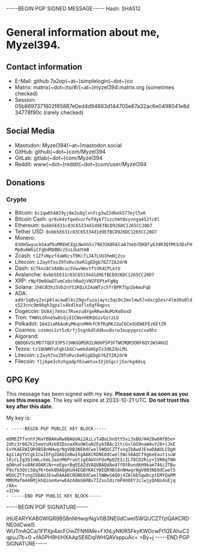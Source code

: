 -----BEGIN PGP SIGNED MESSAGE-----
Hash: SHA512

# General information about me, Myzel394.

## Contact information

- E-Mail: github.7a2op(~at~)simplelogin(~dot~)co
- Matrix: matrix(~dot~)to/#/(~at~)myzel394:matrix.org (sometimes checked)
- Session: 05b8697371802f65887e0ed4d94883d144705e67a32ac6e0498041e8d34778f90c (rarely checked)

## Social Media

- Mastodon: Myzel394(~at~)mastodon.social
- GitHub: github(~dot~)com/Myzel394
- GitLab: gitlab(~dot~)com/Myzel394
- Reddit: www(~dot~)reddit(~dot~)com/user/Myzel394

## Donations

### Crypto

- Bitcoin: `bc1qw054829yj8e2u8glxnfcg3w22dkek577mjt5x6`
- Bitcoin Cash: `qr9s64vfqedvurfef9ykf7szchmt0xyvnga452fc8l`
- Ethereum: `0xbb5E631c03C65334d1d9EfBCD926DC1265CC20D7`
- Tether USD: `0xbb5E631c03C65334d1d9EfBCD926DC1265CC20D7`
- Monero: `83dm5wyuckG4aPbuMREHCEgLNwVn5i7963SKBhECaA7Ueb7DKBTy639R3QfMtb3DsFHMp8u6WGiCFgbdRDBBcz5sLduUtm8`
- Zcash: `t1ZfvNpzfdaW6csT9Kc7iJA7LUU3hmNj2sx`
- Litecoin: `LZayhTosZ9ToRvcbeR1gEDgb76Z7ZA2drN`
- Dash: `XcTkni8CVAXBcuc5VwvHmsYftVK4CPLetU`
- Avalanche: `0xbb5E631c03C65334d1d9EfBCD926DC1265CC20D7`
- XRP: `rNpfDm8UwDTumCebchBadjVW2FEPteFgNg`
- Solana: `2h6CB3hz5Vb2nYS1RQiXZ4aWTzc5frBPR7Sp1b4muFqb`
- ADA: `addr1q8vy2vcp6lacaw8lkc29gufuzajaytc5qc0c2mxlmw5lndxcg5esr4lm36u0lds523cnc9m96gh3gpsls4kdlkaflx6qf6qpvc`
- Dogecoin: `DUA4j7mVoc7Rvezu8YgeRKwxNuMzKeDoxD`
- Tron: `THWVLGhne5wDsGjd1CNenHDKQGzvGzrzLb`
- Polkadot: `1642iaR6AoKyM6qnnMHkfCRfRqRKJ2wC6Cm3UEWEFEz6EtZR`
- Cosmos: `cosmos1vt5z6rfj5sgnkdlddkuu8srw3xupyqxscva9hz`
- Algorand: `QBOQ6VSLMD77QEF33P5J3HKGOM5RZLNO6P5P3FTWCMQM3ORF6QY2W34KUI`
- Tezos: `tz1QUWNYuFqDibGCrwmkdaHSpTx3d6ZdxLMi`
- Litecoin: `LZayhTosZ9ToRvcbeR1gEDgb76Z7ZA2drN`
- Filecoin: `f1j6pm3chzhgadpf6iwmtux33jb5gccj5arkg4dsq`

## GPG Key

This message has been signed with my key. **Please save it as soon as you see this message**.
The key will expire at 2033-10-21 UTC. **Do not trust this key after this date.**

My key is:

```
- -----BEGIN PGP PUBLIC KEY BLOCK-----

mDMEZTfvnhYJKwYBBAHaRw8BAQdAi2AiLsTaBoLhnQtY5vi3xBU/H428wbNfBSe+
2dhz3r60Jk15emVsMzk0IDxnaXRodWIuN2Eyb3BAc2ltcGxlbG9naW4uY28+iJkE
ExYKAEEWIQR9BS8nNHwqrNgV0B3NE0dCwel5WQUCZTfvngIbAwUJEswDAAULCQgH
AgIiAgYVCgkICwIEFgIDAQIeBwIXgAAKCRDNE0dCwel5WcS8AQCf9g6eEaut1suW
l6jCLIg3b1nWLckmLJaonM6PruUtigEAmVnFOxMpOZEIcILT8CD2Riy+IVN9gTNH
qOHnaFsu8AK4OARlN++eEgorBgEEAZdVAQUBAQdAe4ffDtRundKH9kam746i2TBu
P9sfb3QVi5QqfK+bek8DAQgHiH4EGBYKACYWIQR9BS8nNHwqrNgV0B3NE0dCwel5
WQUCZTfvngIbDAUJEswDAAAKCRDNE0dCwel5WWwSAQDj4ZAl6bSqwbcptEMYQaPM
MMhMafm446MjkhQioeXw+wEAzA8mS6RBx7IZvu1dirmFHXOEYJclwjyQhNs4uEjq
/Ak=
=ICHe
- -----END PGP PUBLIC KEY BLOCK-----
```

-----BEGIN PGP SIGNATURE-----

iHUEARYKAB0WIQR9BS8nNHwqrNgV0B3NE0dCwel5WQUCZTfzlQAKCRDNE0dCwel5
WUTmAQCa/1FPXp4acFOwZFNf6Me+FXhLyNKlR5FkyKWDcwFt1QEAhuC2qpuJ7b+0
+fA0PH9H/HXAAp5E6DqIWHQAVxppuAc=
=By+j
-----END PGP SIGNATURE-----
